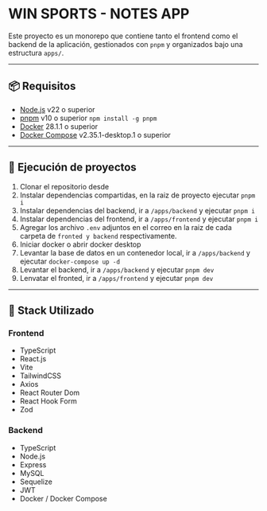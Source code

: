 # WIN SPORTS - NOTES APP

Este proyecto es un monorepo que contiene tanto el frontend como el backend de la aplicación, gestionados con `pnpm` y organizados bajo una estructura `apps/`.

---

## 📦 Requisitos

- [Node.js](https://nodejs.org/) v22 o superior
- [pnpm](https://pnpm.io/) v10 o superior `npm install -g pnpm`
- [Docker](https://www.docker.com/) 28.1.1 o superior
- [Docker Compose](https://docs.docker.com/compose/) v2.35.1-desktop.1 o superior

---

## 🚀 Ejecución de proyectos

1. Clonar el repositorio desde
2. Instalar dependencias compartidas, en la raiz de proyecto ejecutar `pnpm i`
3. Instalar dependencias del backend, ir a `/apps/backend` y ejecutar `pnpm i`
4. Instalar dependencias del frontend, ir a `/apps/frontend` y ejecutar `pnpm i`
5. Agregar los archivo `.env` adjuntos en el correo en la raiz de cada carpeta de `fronted y backend` respectivamente.
5. Iniciar docker o abrir docker desktop
6. Levantar la base de datos en un contenedor local, ir a `/apps/backend` y ejecutar `docker-compose up -d`
7. Levantar el backend, ir a `/apps/backend` y ejecutar `pnpm dev`
8. Lenvatar el fronted, ir a `/apps/frontend` y ejecutar `pnpm dev`

---

## 🔨 Stack Utilizado

###  Frontend
- TypeScript
- React.js
- Vite
- TailwindCSS
- Axios
- React Router Dom
- React Hook Form
- Zod

### Backend
- TypeScript
- Node.js
- Express
- MySQL
- Sequelize
- JWT
- Docker / Docker Compose
